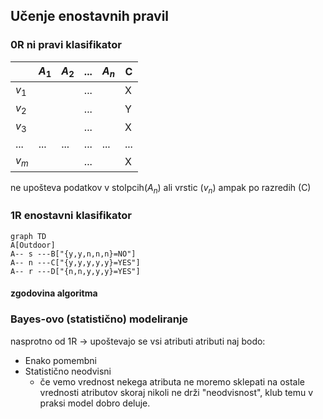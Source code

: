 ## Učenje enostavnih pravil
### 0R ni pravi klasifikator
|       | $A_1$ | $A_2$ | ... | $A_n$ | C   |
| ----- | ----- | ----- | --- | ----- | --- |
| $v_1$ |       |       | ... |       | X   |
| $v_2$ |       |       | ... |       | Y   |
| $v_3$ |       |       | ... |       | X   |
| ...   | ...   | ...   | ... | ...   | ... |
| $v_m$ |       |       | ... |       | X   |

ne upošteva podatkov v stolpcih($A_n$) ali vrstic ($v_n$) ampak po razredih (C)

### 1R enostavni klasifikator
```mermaid
graph TD
A[Outdoor]
A-- s ---B["{y,y,n,n,n}=NO"]
A-- n ---C["{y,y,y,y,y}=YES"]
A-- r ---D["{n,n,y,y,y}=YES"]
```
#### zgodovina algoritma
### Bayes-ovo (statistično) modeliranje
nasprotno od 1R -> upoštevajo se vsi atributi
atributi naj bodo:
- Enako pomembni
- Statistično neodvisni
	- če vemo vrednost nekega atributa ne moremo sklepati na ostale vrednosti atributov
skoraj nikoli ne drži "neodvisnost", klub temu v praksi model dobro deluje.
